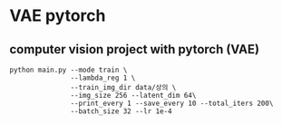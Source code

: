 # VAE pytorch
## computer vision project with pytorch (VAE)
```
python main.py --mode train \
               --lambda_reg 1 \
               --train_img_dir data/상의 \
               --img_size 256 --latent_dim 64\
               --print_every 1 --save_every 10 --total_iters 200\
               --batch_size 32 --lr 1e-4
```
 
